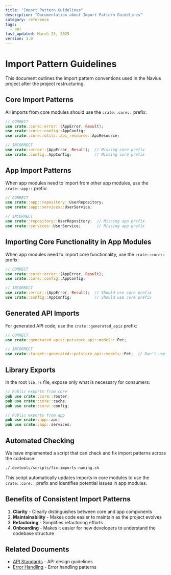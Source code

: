 ```yaml
---
title: "Import Pattern Guidelines"
description: "Documentation about Import Pattern Guidelines"
category: reference
tags:
  - api
last_updated: March 23, 2025
version: 1.0
---
```

# Import Pattern Guidelines

This document outlines the import pattern conventions used in the Navius project after the project restructuring.

## Core Import Patterns

All imports from core modules should use the `crate::core::` prefix:

```rust
// CORRECT
use crate::core::error::{AppError, Result};
use crate::core::config::AppConfig;
use crate::core::utils::api_resource::ApiResource;

// INCORRECT
use crate::error::{AppError, Result};  // Missing core prefix
use crate::config::AppConfig;          // Missing core prefix
```

## App Import Patterns

When app modules need to import from other app modules, use the `crate::app::` prefix:

```rust
// CORRECT
use crate::app::repository::UserRepository;
use crate::app::services::UserService;

// INCORRECT
use crate::repository::UserRepository;  // Missing app prefix
use crate::services::UserService;       // Missing app prefix
```

## Importing Core Functionality in App Modules

When app modules need to import core functionality, use the `crate::core::` prefix:

```rust
// CORRECT
use crate::core::error::{AppError, Result};
use crate::core::config::AppConfig;

// INCORRECT
use crate::error::{AppError, Result};  // Should use core prefix
use crate::config::AppConfig;          // Should use core prefix
```

## Generated API Imports

For generated API code, use the `crate::generated_apis` prefix:

```rust
// CORRECT
use crate::generated_apis::petstore_api::models::Pet;

// INCORRECT
use crate::target::generated::petstore_api::models::Pet;  // Don't use target path directly
```

## Library Exports

In the root `lib.rs` file, expose only what is necessary for consumers:

```rust
// Public exports from core
pub use crate::core::router;
pub use crate::core::cache;
pub use crate::core::config;

// Public exports from app
pub use crate::app::api;
pub use crate::app::services;
```

## Automated Checking

We have implemented a script that can check and fix import patterns across the codebase:

```bash
./.devtools/scripts/fix-imports-naming.sh
```

This script automatically updates imports in core modules to use the `crate::core::` prefix and identifies potential issues in app modules.

## Benefits of Consistent Import Patterns

1. **Clarity** - Clearly distinguishes between core and app components
2. **Maintainability** - Makes code easier to maintain as the project evolves
3. **Refactoring** - Simplifies refactoring efforts
4. **Onboarding** - Makes it easier for new developers to understand the codebase structure 

## Related Documents
- [API Standards](/docs/reference/standards/api-standards.md) - API design guidelines
- [Error Handling](/docs/reference/error-handling.md) - Error handling patterns

